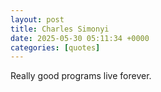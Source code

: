 ```yaml
---
layout: post
title: Charles Simonyi
date: 2025-05-30 05:11:34 +0000
categories: [quotes]
---
```


Really good programs live forever.  

